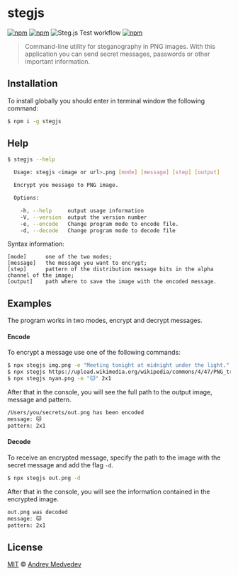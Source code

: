 # stegjs

[![npm](https://img.shields.io/npm/v/stegjs.svg?maxAge=1)](https://www.npmjs.com/package/stegjs) [![npm](https://img.shields.io/npm/dt/stegjs.svg?maxAge=1)](https://www.npmjs.com/package/stegjs) ![Steg.js Test workflow](https://github.com/andmev/stegjs/actions/workflows/test.yml/badge.svg)
[![npm](https://img.shields.io/npm/l/stegjs.svg?maxAge=1)](https://www.npmjs.com/package/stegjs)

> Command-line utility for steganography in PNG images. With this application you can send secret messages, passwords or other important information.

## Installation

To install globally you should enter in terminal window the following command:

```sh
$ npm i -g stegjs
```

## Help

```sh
$ stegjs --help

  Usage: stegjs <image or url>.png [mode] [message] [step] [output]

  Encrypt you message to PNG image.

  Options:

    -h, --help     output usage information
    -V, --version  output the version number
    -e, --encode   Change program mode to encode file.
    -d, --decode   Change program mode to decode file
```

Syntax information:

```
[mode]		one of the two modes;
[message]	the message you want to encrypt;
[step]		pattern of the distribution message bits in the alpha channel of the image;
[output]	path where to save the image with the encoded message.
```

## Examples

The program works in two modes, encrypt and decrypt messages.

#### Encode

To encrypt a message use one of the following commands:

```sh
$ npx stegjs img.png -e "Meeting tonight at midnight under the light." 5x5
$ npx stegjs https://upload.wikimedia.org/wikipedia/commons/4/47/PNG_transparency_demonstration_1.png -e "my_secret_pass" 1x1 ./secrets/go.png
$ npx stegjs nyan.png -e "🐱" 2x1
```

After that in the console, you will see the full path to the output image, message and pattern.

```sh
/Users/you/secrets/out.png has been encoded
message: 🐱
pattern: 2x1
```

#### Decode

To receive an encrypted message, specify the path to the image with the secret message and add the flag `-d`.

```sh
$ npx stegjs out.png -d
```

After that in the console, you will see the information contained in the encrypted image.

```sh
out.png was decoded
message: 🐱
pattern: 2x1
```

## License

[MIT][license] © [Andrey Medvedev][website]

[license]: http://showalicense.com/?fullname=Andrey%20Medvedev%20%3Ca.medvedev@me.com%3E&year=2016#license-mit
[website]: https://github.com/andmev
